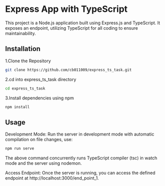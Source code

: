 
# Express App with TypeScript

This project is a Node.js application built using Express.js and TypeScript. It exposes an endpoint, utilizing TypeScript for all coding to ensure maintainability.

## Installation

1.Clone the Repository 

```bash
git clone https://github.com/cb011009/express_ts_task.git
```
2.cd into express_ts_task directory

```bash
cd express_ts_task
```
3.Install dependencies using npm

```bash
npm install
```
## Usage

Development Mode: Run the server in development mode with automatic compilation on file changes, use:

```bash
npm run serve
```
The above command concurrently runs TypeScript compiler (tsc) in watch mode and the server using nodemon.

Access Endpoint: Once the server is running, you can access the defined endpoint at http://localhost:3000/end_point_1.
